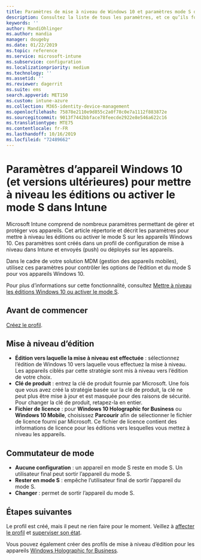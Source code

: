 ```yaml
---
title: Paramètres de mise à niveau de Windows 10 et paramètres mode S dans Microsoft Intune - Azure | Microsoft Docs
description: Consultez la liste de tous les paramètres, et ce qu’ils font lors de la mise à niveau d’une édition de Windows 10 sur un appareil, ou de l’activation du mode S sur un appareil à l’aide d’un profil de configuration d’appareil dans Microsoft Intune.
keywords: ''
author: MandiOhlinger
ms.author: mandia
manager: dougeby
ms.date: 01/22/2019
ms.topic: reference
ms.service: microsoft-intune
ms.subservice: configuration
ms.localizationpriority: medium
ms.technology: ''
ms.assetid: ''
ms.reviewer: dagerrit
ms.suite: ems
search.appverid: MET150
ms.custom: intune-azure
ms.collection: M365-identity-device-management
ms.openlocfilehash: 75878e2110e9d855c2a0f78c0e7a1112f883872e
ms.sourcegitcommit: 9013f7442bbface78feecde2922e8e546a622c16
ms.translationtype: MTE75
ms.contentlocale: fr-FR
ms.lasthandoff: 10/16/2019
ms.locfileid: "72489662"
---
```

# <a name="windows-10-and-newer-device-settings-to-upgrade-editions-or-enable-s-mode-in-intune"></a>Paramètres d’appareil Windows 10 (et versions ultérieures) pour mettre à niveau les éditions ou activer le mode S dans Intune

Microsoft Intune comprend de nombreux paramètres permettant de gérer et protéger vos appareils. Cet article répertorie et décrit les paramètres pour mettre à niveau les éditions ou activer le mode S sur les appareils Windows 10. Ces paramètres sont créés dans un profil de configuration de mise à niveau dans Intune et envoyés (push) ou déployés sur les appareils.

Dans le cadre de votre solution MDM (gestion des appareils mobiles), utilisez ces paramètres pour contrôler les options de l’édition et du mode S pour vos appareils Windows 10.

Pour plus d’informations sur cette fonctionnalité, consultez [Mettre à niveau les éditions Windows 10 ou activer le mode S](edition-upgrade-configure-windows-10.md).

## <a name="before-you-begin"></a>Avant de commencer

[Créez le profil](edition-upgrade-configure-windows-10.md#create-the-profile).

## <a name="edition-upgrade"></a>Mise à niveau d’édition

- **Édition vers laquelle la mise à niveau est effectuée** : sélectionnez l’édition de Windows 10 vers laquelle vous effectuez la mise à niveau. Les appareils ciblés par cette stratégie sont mis à niveau vers l’édition de votre choix.
- **Clé de produit** : entrez la clé de produit fournie par Microsoft. Une fois que vous avez créé la stratégie basée sur la clé de produit, la clé ne peut plus être mise à jour et est masquée pour des raisons de sécurité. Pour changer la clé de produit, retapez-la en entier.
- **Fichier de licence** : pour **Windows 10 Holographic for Business** ou **Windows 10 Mobile**, choisissez **Parcourir** afin de sélectionner le fichier de licence fourni par Microsoft. Ce fichier de licence contient des informations de licence pour les éditions vers lesquelles vous mettez à niveau les appareils.

## <a name="mode-switch"></a>Commutateur de mode

- **Aucune configuration** : un appareil en mode S reste en mode S. Un utilisateur final peut sortir l’appareil du mode S.
- **Rester en mode S** : empêche l’utilisateur final de sortir l’appareil du mode S.
- **Changer** : permet de sortir l’appareil du mode S.

## <a name="next-steps"></a>Étapes suivantes

Le profil est créé, mais il peut ne rien faire pour le moment. Veillez à [affecter le profil](device-profile-assign.md) et [superviser son état](device-profile-monitor.md).

Vous pouvez également créer des profils de mise à niveau d’édition pour les appareils [Windows Holographic for Business](holographic-upgrade.md).

